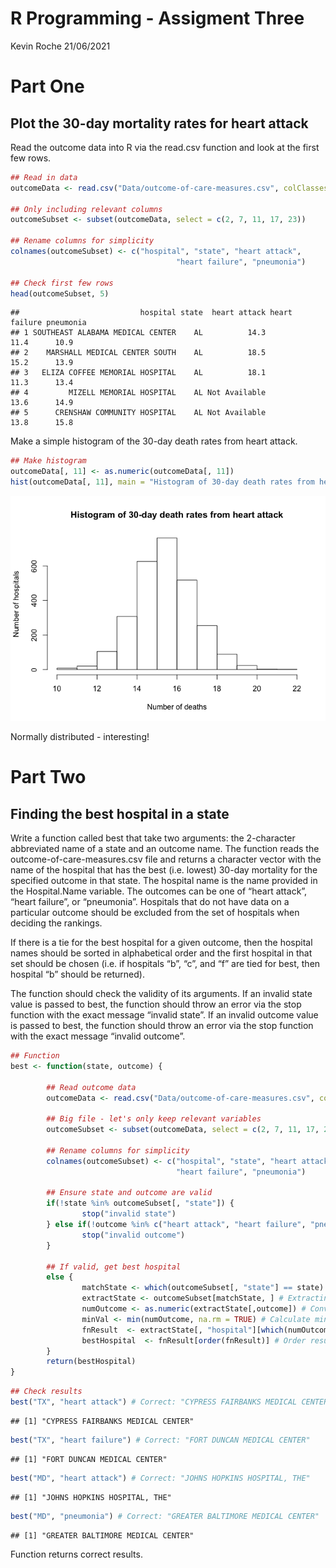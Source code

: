 R Programming - Assigment Three
================
Kevin Roche
21/06/2021

# Part One

## Plot the 30-day mortality rates for heart attack

Read the outcome data into R via the read.csv function and look at the
first few rows.

``` r
## Read in data
outcomeData <- read.csv("Data/outcome-of-care-measures.csv", colClasses = "character")

## Only including relevant columns
outcomeSubset <- subset(outcomeData, select = c(2, 7, 11, 17, 23))
        
## Rename columns for simplicity
colnames(outcomeSubset) <- c("hospital", "state", "heart attack",
                                     "heart failure", "pneumonia")

## Check first few rows
head(outcomeSubset, 5)
```

    ##                           hospital state  heart attack heart failure pneumonia
    ## 1 SOUTHEAST ALABAMA MEDICAL CENTER    AL          14.3          11.4      10.9
    ## 2    MARSHALL MEDICAL CENTER SOUTH    AL          18.5          15.2      13.9
    ## 3   ELIZA COFFEE MEMORIAL HOSPITAL    AL          18.1          11.3      13.4
    ## 4         MIZELL MEMORIAL HOSPITAL    AL Not Available          13.6      14.9
    ## 5      CRENSHAW COMMUNITY HOSPITAL    AL Not Available          13.8      15.8

Make a simple histogram of the 30-day death rates from heart attack.

``` r
## Make histogram
outcomeData[, 11] <- as.numeric(outcomeData[, 11])
hist(outcomeData[, 11], main = "Histogram of 30-day death rates from heart attack", ylab = "Number of hospitals", xlab = "Number of deaths")
```

![](R-Programming-Assignment-Three_files/figure-gfm/unnamed-chunk-2-1.png)<!-- -->

Normally distributed - interesting\!

# Part Two

## Finding the best hospital in a state

Write a function called best that take two arguments: the 2-character
abbreviated name of a state and an outcome name. The function reads the
outcome-of-care-measures.csv file and returns a character vector with
the name of the hospital that has the best (i.e. lowest) 30-day
mortality for the specified outcome in that state. The hospital name is
the name provided in the Hospital.Name variable. The outcomes can be one
of “heart attack”, “heart failure”, or “pneumonia”. Hospitals that do
not have data on a particular outcome should be excluded from the set of
hospitals when deciding the rankings.

If there is a tie for the best hospital for a given outcome, then the
hospital names should be sorted in alphabetical order and the first
hospital in that set should be chosen (i.e. if hospitals “b”, “c”, and
“f” are tied for best, then hospital “b” should be returned).

The function should check the validity of its arguments. If an invalid
state value is passed to best, the function should throw an error via
the stop function with the exact message “invalid state”. If an invalid
outcome value is passed to best, the function should throw an error via
the stop function with the exact message “invalid outcome”.

``` r
## Function 
best <- function(state, outcome) {
        
        ## Read outcome data
        outcomeData <- read.csv("Data/outcome-of-care-measures.csv", colClasses = "character", header=TRUE)
        
        ## Big file - let's only keep relevant variables
        outcomeSubset <- subset(outcomeData, select = c(2, 7, 11, 17, 23))
        
        ## Rename columns for simplicity
        colnames(outcomeSubset) <- c("hospital", "state", "heart attack",
                                     "heart failure", "pneumonia")
        
        ## Ensure state and outcome are valid
        if(!state %in% outcomeSubset[, "state"]) {
                stop("invalid state")
        } else if(!outcome %in% c("heart attack", "heart failure", "pneumonia")){
                stop("invalid outcome")
        } 
        
        ## If valid, get best hospital
        else {
                matchState <- which(outcomeSubset[, "state"] == state) # Choose obs with selected state
                extractState <- outcomeSubset[matchState, ] # Extracting obs for the called state
                numOutcome <- as.numeric(extractState[,outcome]) # Convert to numeric
                minVal <- min(numOutcome, na.rm = TRUE) # Calculate min value
                fnResult  <- extractState[, "hospital"][which(numOutcome == minVal)] # Store result
                bestHospital  <- fnResult[order(fnResult)] # Order result
        }
        return(bestHospital)
}
```

``` r
## Check results
best("TX", "heart attack") # Correct: "CYPRESS FAIRBANKS MEDICAL CENTER"
```

    ## [1] "CYPRESS FAIRBANKS MEDICAL CENTER"

``` r
best("TX", "heart failure") # Correct: "FORT DUNCAN MEDICAL CENTER"
```

    ## [1] "FORT DUNCAN MEDICAL CENTER"

``` r
best("MD", "heart attack") # Correct: "JOHNS HOPKINS HOSPITAL, THE"
```

    ## [1] "JOHNS HOPKINS HOSPITAL, THE"

``` r
best("MD", "pneumonia") # Correct: "GREATER BALTIMORE MEDICAL CENTER"
```

    ## [1] "GREATER BALTIMORE MEDICAL CENTER"

Function returns correct results.
